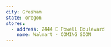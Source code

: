 ```yaml
---
city: Gresham
state: oregon
stores:
  - address: 2444 E Powell Boulevard
    name: Walmart - COMING SOON
---
```

